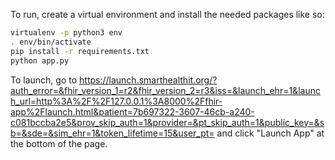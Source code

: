 To run, create a virtual environment and install the needed packages like so:

```sh
virtualenv -p python3 env
. env/bin/activate
pip install -r requirements.txt
python app.py
```

To launch, go to https://launch.smarthealthit.org/?auth_error=&fhir_version_1=r2&fhir_version_2=r3&iss=&launch_ehr=1&launch_url=http%3A%2F%2F127.0.0.1%3A8000%2Ffhir-app%2Flaunch.html&patient=7b697322-3607-46cb-a240-c081bccba2e5&prov_skip_auth=1&provider=&pt_skip_auth=1&public_key=&sb=&sde=&sim_ehr=1&token_lifetime=15&user_pt= and click "Launch App" at the
bottom of the page.
